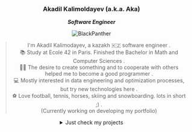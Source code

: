 <div align="center">

### Akadil Kalimoldayev (a.k.a. Aka) 

***Software Engineer*** 

![BlackPanther](https://github.com/Akadil/pictures/blob/main/t-challa-black-panther.gif)

> I'm Akadil Kalimodayev, a kazakh 🇰🇿 software engineer .\
> 📚 Study at Ecole 42 in Paris. Finished the Bachelor in Math and Computer Sciences .\
> 🙋‍♂️ The desire to create something and to cooperate with others helped me to become a good programmer .\
> 💻 Mostly interested in data engineering and optimization processes, but try new technologies here .\
> ⚽️ Love football, tennis, horses, skiing and snowboarding. lots in short ;) .\
> (Currently working on developing my portfolio)
  
<details>
<summary>Just check my projects</summary>

<div align="left">
  
- 🔭 I’m currently working on some TypeScript projects
- 🌱 I’m currently learning Quantum Engineering
- 💬 Ask me about first generation pokemon glitches ;)

</div>
  
</details>
